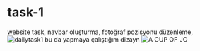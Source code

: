 # task-1
website task,
navbar oluşturma,
fotoğraf pozisyonu düzenleme,
![dailytask1](https://user-images.githubusercontent.com/97285821/160100118-e98668bd-c627-4334-906f-2a46e8fb9e82.jpg)
bu da yapmaya  çalıştığım dizayn
![A CUP OF JO](https://user-images.githubusercontent.com/97285821/158387197-36507fdf-e803-494a-b9b2-ac005b7ea0c3.jpeg)
